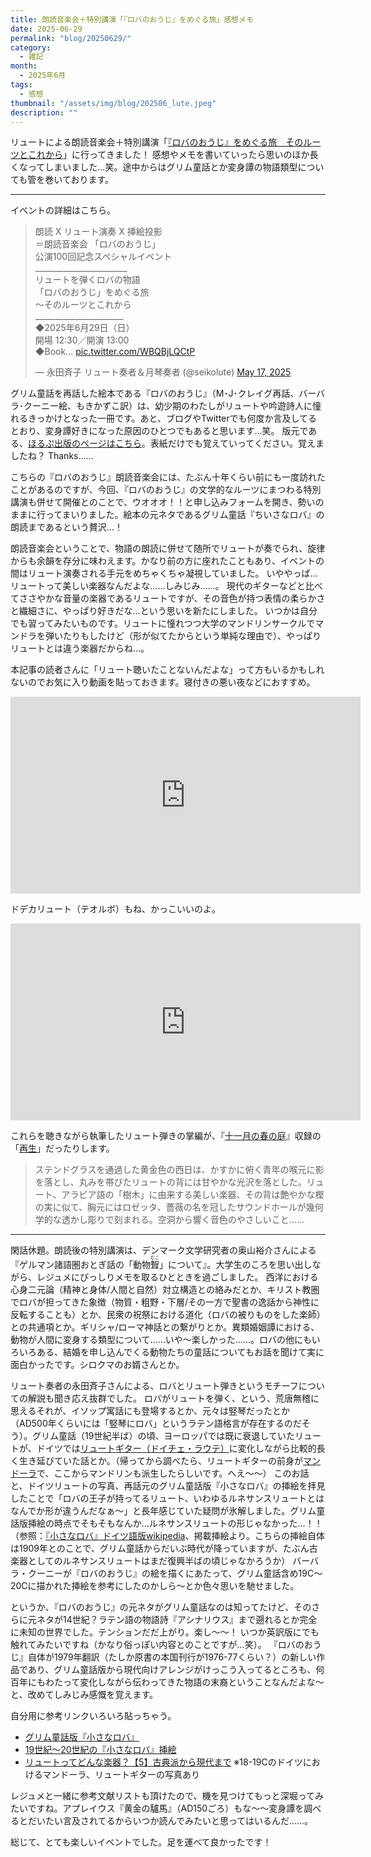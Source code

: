 ```yaml
---
title: 朗読音楽会＋特別講演「『ロバのおうじ』をめぐる旅」感想メモ
date: 2025-06-29
permalink: "blog/20250629/"
category:
  - 雑記
month:
  - 2025年6月
tags:
  - 感想
thumbnail: "/assets/img/blog/202506_lute.jpeg"
description: ""
---
```


リュートによる朗読音楽会＋特別講演「[『ロバのおうじ』をめぐる旅　そのルーツとこれから](https://seikonagata.com/2025/04/06/robalutespecialevent20250629/blog)」に行ってきました！
感想やメモを書いていったら思いのほか長くなってしまいました…笑。途中からはグリム童話とか変身譚の物語類型についても管を巻いております。

<hr>

イベントの詳細はこちら。
<blockquote class="twitter-tweet"><p lang="ja" dir="ltr">朗読 X リュート演奏 X 挿絵投影<br> ＝朗読音楽会 「ロバのおうじ」<br>公演100回記念スペシャルイベント<br>_______________________<br>リュートを弾くロバの物語<br>「ロバのおうじ」をめぐる旅<br>～そのルーツとこれから <br>______________________<br>◆2025年6月29日（日）<br>開場 12:30／開演 13:00 　<br>◆Book… <a href="https://t.co/WBQBjLQCtP">pic.twitter.com/WBQBjLQCtP</a></p>&mdash; 永田斉子 リュート奏者＆月琴奏者 (@seikolute) <a href="https://twitter.com/seikolute/status/1923882646981181942?ref_src=twsrc%5Etfw">May 17, 2025</a></blockquote><script async src="https://platform.twitter.com/widgets.js" charset="utf-8"></script>

グリム童話を再話した絵本である『ロバのおうじ』（M･J･クレイグ再話、バーバラ･クーニー絵、もきかずこ訳）は、幼少期のわたしがリュートや吟遊詩人に憧れるきっかけとなった一冊です。あと、ブログやTwitterでも何度か言及してるとおり、変身譚好きになった原因のひとつでもあると思います…笑。
版元である、[ほるぷ出版のページはこちら](https://www.holp-pub.co.jp/book/b485962.html)。表紙だけでも覚えていってください。覚えましたね？ Thanks……

こちらの『ロバのおうじ』朗読音楽会には、たぶん十年くらい前にも一度訪れたことがあるのですが、今回、『ロバのおうじ』の文学的なルーツにまつわる特別講演も併せて開催とのことで、ウオオオ！！と申し込みフォームを開き、勢いのままに行ってまいりました。絵本の元ネタであるグリム童話『ちいさなロバ』の朗読まであるという贅沢…！

朗読音楽会ということで、物語の朗読に併せて随所でリュートが奏でられ、旋律からも余韻を存分に味わえます。かなり前の方に座れたこともあり、イベントの間はリュート演奏される手元をめちゃくちゃ凝視していました。
いややっぱ…リュートって美しい楽器なんだよな……しみじみ……。
現代のギターなどと比べてささやかな音量の楽器であるリュートですが、その音色が持つ表情の柔らかさと繊細さに、やっぱり好きだな…という思いを新たにしました。
いつかは自分でも習ってみたいものです。リュートに憧れつつ大学のマンドリンサークルでマンドラを弾いたりもしたけど（形が似てたからという単純な理由で）、やっぱりリュートとは違う楽器だからね…。

本記事の読者さんに「リュート聴いたことないんだよな」って方もいるかもしれないのでお気に入り動画を貼っておきます。寝付きの悪い夜などにおすすめ。
<iframe width="560" height="315" src="https://www.youtube.com/embed/Lg9HnYN-K6M?si=sX_wRl00V57q7ZsY" title="YouTube video player" frameborder="0" allow="accelerometer; autoplay; clipboard-write; encrypted-media; gyroscope; picture-in-picture; web-share" referrerpolicy="strict-origin-when-cross-origin" allowfullscreen></iframe>

ドデカリュート（テオルボ）もね、かっこいいのよ。
<iframe width="560" height="315" src="https://www.youtube.com/embed/qeUcGD4rRRc?si=qZ1PMZXInff_rqOk" title="YouTube video player" frameborder="0" allow="accelerometer; autoplay; clipboard-write; encrypted-media; gyroscope; picture-in-picture; web-share" referrerpolicy="strict-origin-when-cross-origin" allowfullscreen></iframe>

これらを聴きながら執筆したリュート弾きの掌編が、『[十一月の春の庭](/book/november/)』収録の「[再生](/novel/reborn/)」だったりします。

> ステンドグラスを通過した黄金色の西日は、かすかに俯く青年の喉元に影を落とし、丸みを帯びたリュートの背には甘やかな光沢を落とした。リュート、アラビア語の「樹木」に由来する美しい楽器、その背は艶やかな樫の実に似て、胸元にはロゼッタ、薔薇の名を冠したサウンドホールが幾何学的な透かし彫りで刻まれる。空洞から響く音色のやさしいこと……

<hr>

閑話休題。朗読後の特別講演は、デンマーク文学研究者の奥山裕介さんによる『ゲルマン諸語圏おとぎ話の「動物<ruby>聟<rp>(</rp><rt>むこ</rt><rp>)</rp></ruby>」について』。大学生のころを思い出しながら、レジュメにびっしりメモを取るひとときを過ごしました。
西洋における心身二元論（精神と身体/人間と自然）対立構造との絡みだとか、キリスト教圏でロバが担ってきた象徴（物質・粗野・下層/その一方で聖書の逸話から神性に反転することも）とか、民衆の祝祭における道化（ロバの被りものをした楽師）との共通項とか。ギリシャ/ローマ神話との繋がりとか。異類婚姻譚における、動物が人間に変身する類型について……いや〜楽しかった……。ロバの他にもいろいろある、結婚を申し込んでくる動物たちの童話についてもお話を聞けて実に面白かったです。シロクマのお婿さんとか。

リュート奏者の永田斉子さんによる、ロバとリュート弾きというモチーフについての解説も聞き応え抜群でした。
ロバがリュートを弾く、という、荒唐無稽に思えるそれが、イソップ寓話にも登場するとか、元々は竪琴だったとか（AD500年くらいには「竪琴にロバ」というラテン語格言が存在するのだそう）。グリム童話（19世紀半ば）の頃、ヨーロッパでは既に衰退していたリュートが、ドイツでは[リュートギター（ドイチェ・ラウテ）](https://en.wikipedia.org/wiki/Lute_guitar)に変化しながら比較的長く生き延びていた話とか。（帰ってから調べたら、リュートギターの前身が[マンドーラ](https://ja.wikipedia.org/wiki/%E3%83%9E%E3%83%B3%E3%83%89%E3%83%BC%E3%83%A9)で、ここからマンドリンも派生したらしいです。へえ〜〜）
このお話と、ドイツリュートの写真、再話元のグリム童話版『小さなロバ』の挿絵を拝見したことで「ロバの王子が持ってるリュート、いわゆるルネサンスリュートとはなんでか形が違うんだなぁ〜」と長年感じていた疑問が氷解しました。グリム童話版挿絵の時点でそもそもなんか…ルネサンスリュートの形じゃなかった…！！（参照：[『小さなロバ』ドイツ語版wikipedia](https://de.wikipedia.org/wiki/Das_Eselein)、掲載挿絵より。こちらの挿絵自体は1909年とのことで、グリム童話からだいぶ時代が降っていますが、たぶん古楽器としてのルネサンスリュートはまだ復興半ばの頃じゃなかろうか）
バーバラ・クーニーが『ロバのおうじ』の絵を描くにあたって、グリム童話含め19C〜20Cに描かれた挿絵を参考にしたのかしら〜とか色々思いを馳せました。

というか、『ロバのおうじ』の元ネタがグリム童話なのは知ってたけど、そのさらに元ネタが14世紀？ラテン語の物語詩『アシナリウス』まで遡れるとか完全に未知の世界でした。テンションだだ上がり。楽し〜〜！ いつか英訳版にでも触れてみたいですね（かなり俗っぽい内容とのことですが…笑）。
『ロバのおうじ』自体が1979年翻訳（たしか原書の本国刊行が1976-77くらい？）の新しい作品であり、グリム童話版から現代向けアレンジがけっこう入ってるところも、何百年にもわたって変化しながら伝わってきた物語の末裔ということなんだよな〜と、改めてしみじみ感慨を覚えます。

自分用に参考リンクいろいろ貼っちゃう。
- [グリム童話版『小さなロバ』](https://www.grimmstories.com/ja/grimm_dowa/chisana_roba)
- [19世紀〜20世紀の『小さなロバ』挿絵](https://grimmbilder.fandom.com/de/wiki/Das_Eselein_(Illustrationen))
- [リュートってどんな楽器？【5】古典派から現代まで](https://note.com/contrapvnctvs/n/nf995a8e90d5d) ※18-19Cのドイツにおけるマンドーラ、リュートギターの写真あり

レジュメと一緒に参考文献リストも頂けたので、機を見つけてもっと深堀ってみたいですね。アプレイウス『黄金の驢馬』（AD150ごろ）もな〜〜変身譚を調べるとだいたい言及されてるからいつか読んでみたいと思ってはいるんだ……。

総じて、とても楽しいイベントでした。足を運べて良かったです！